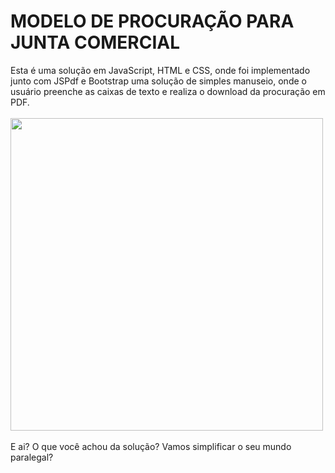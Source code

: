 # MODELO DE PROCURAÇÃO PARA JUNTA COMERCIAL


<p1> Esta é uma solução em JavaScript, HTML e CSS, onde foi implementado junto com JSPdf e  Bootstrap uma solução
de simples manuseio, onde o usuário preenche as caixas de texto e realiza o download da procuração em PDF.</p1>
<br><br>
<img align="justify" width="500" src="https://media.giphy.com/media/2KA0SDTC5ouZtlsJst/giphy.gif?fit=1281%2C716&ssl=1" /> <br>
<br>
<p2>E ai? O que você achou da solução? Vamos simplificar o seu mundo paralegal?</p2>



